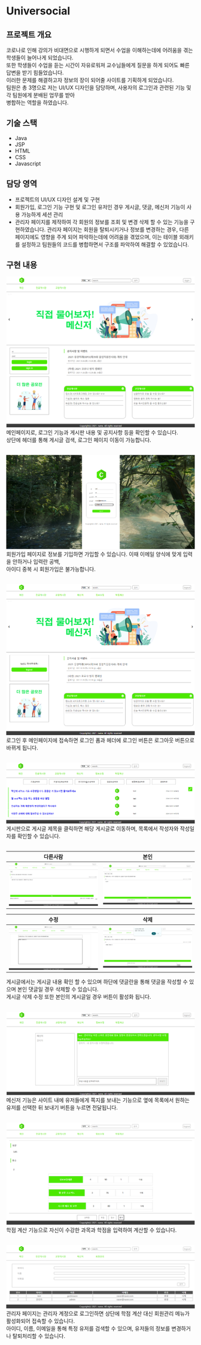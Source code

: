 # Universocial

## 프로젝트 개요
코로나로 인해 강의가 비대면으로 시행하게 되면서 수업을 이해하는데에 어려움을 겪는 학생들이 늘어나게 되었습니다.<br/>
또한 학생들이 수업을 듣는 시간이 자유로워져 교수님들에게 질문을 하게 되어도 빠른 답변을 받기 힘들었습니다.<br/>
이러한 문제를 해결하고자 정보의 장이 되어줄 사이트를 기획하게 되었습니다.<br/>
팀원은 총 3명으로 저는 UI/UX 디자인을 담당하며, 사용자의 로그인과 관련된 기능 및 각 팀원에게 분배된 업무를 받아<br/>
병합하는 역할을 하였습니다.

## 기술 스택
* Java
* JSP
* HTML
* CSS
* Javascript

## 담당 영역
- 프로젝트의 UI/UX 디자인 설계 및 구현
- 회원가입, 로그인 기능 구현 및 로그인 유저인 경우 게시글, 댓글, 메신저 기능이 사용 가능하게 세션 관리
- 관리자 페이지를 제작하여 각 회원의 정보를 조회 및 변경 삭제 할 수 있는 기능을 구현하였습니다.
관리자 페이지는 회원을 탈퇴시키거나 정보를 변경하는 경우, 다른 페이지에도 영향을 주게 되어 파악하는데에 어려움을 겪었으며,
이는 테이블 외래키를 설정하고 팀원들의 코드를 병합하면서 구조를 파악하여 해결할 수 있었습니다.<br/>

## 구현 내용
![](introduce/main_before.png)<br/>
메인페이지로, 로그인 기능과 게시판 내용 및 공지사항 등을 확인할 수 있습니다. <br/>
상단에 헤더를 통해 게시글 검색, 로그인 페이지 이동이 가능합니다.<br/><br/>

![](introduce/sign.png)<br/>
회원가입 페이지로 정보를 기입하면 가입할 수 있습니다. 이때 이메일 양식에 맞게 입력을 안하거나 입력란 공백,<br/>
아이디 중복 시 회원가입은 불가능합니다.<br/><br/>

![](introduce/main_after.png)<br/>
로그인 후 메인페이지에 접속하면 로그인 폼과 헤더에 로그인 버튼은 로그아웃 버튼으로 바뀌게 됩니다.<br/><br/>

![](introduce/board.png)<br/>
게시판으로 게시글 제목을 클릭하면 해당 게시글로 이동하며, 목록에서 작성자와 작성일자를 확인할 수 있습니다.<br/><br/>

|다른사람|본인|
|---|---|
![](introduce/board_detail.png)|![](introduce/board_detail_self.PNG)<br/>

|수정|삭제|
|---|---|
![](introduce/board_detail_update.PNG)|![](introduce/board_detail_delete.PNG)<br/>

게시글에서는 게시글 내용 확인 할 수 있으며 하단에 댓글란을 통해 댓글을 작성할 수 있으며 본인 댓글일 경우 삭제할 수 있습니다.<br/>
게시글 삭제 수정 또한 본인의 게시글일 경우 버튼이 활성화 됩니다.<br/><br/>

![](introduce/message.png)<br/>
메신저 기능은 사이트 내에 유저들에게 쪽지를 보내는 기능으로 옆에 목록에서 원하는 유저를 선택한 뒤 보내기 버튼을 누르면 전달됩니다.<br/><br/>

![](introduce/calculator.PNG)<br/>
학점 계산 기능으로 자신이 수강한 과목과 학점을 입력하여 계산할 수 있습니다.<br/><br/>

![](introduce/admin.png)<br/>
관리자 페이지는 관리자 계정으로 로그인하면 상단에 학점 계산 대신 회원관리 메뉴가 활성화되어 접속할 수 있습니다.<br/>
아이디, 이름, 이메일을 통해 특정 유저를 검색할 수 있으며, 유저들의 정보를 변경하거나 탈퇴처리할 수 있습니다.<br/>
